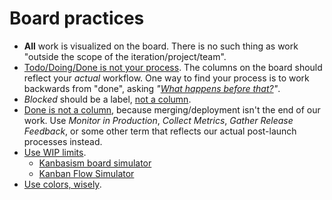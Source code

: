 # Board practices

- **All** work is visualized on the board. There is no such thing as work "outside the scope of the iteration/project/team".
- [Todo/Doing/Done is not your process](https://www.marcusoft.net/2017/02/comments-on-board-practices-2.html). The columns on the board should reflect your _actual_ workflow. One way to find your process is to work backwards from "done", asking _"[What happens before that?](https://www.marcusoft.net/2017/02/comments-on-board-practices-2.html#how-to-do-this)"_.
- _Blocked_ should be a label, [not a column](https://www.marcusoft.net/2017/02/comments-on-board-practices.html).
- [Done is not a column](https://www.marcusoft.net/2017/02/comments-on-board-practices-3.html), because merging/deployment isn't the end of our work. Use _Monitor in Production_, _Collect Metrics_, _Gather Release Feedback_, or some other term that reflects our actual post-launch processes instead.
- [Use WIP limits](https://www.marcusoft.net/2017/02/comments-on-board-practices-5.html).
	- [Kanbasism board simulator](http://www.kanbansim.org/boards/5a48e56e70165931f01239b4715cb77c)
	- [Kanban Flow Simulator](https://mgajdzik.com/kanban-flow-simulator/)
- [Use colors, wisely](https://www.marcusoft.net/2017/02/comments-on-board-practices-4.html).

<!--stackedit_data:
eyJoaXN0b3J5IjpbODIxNTAzMzc5XX0=
-->